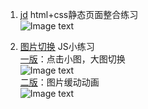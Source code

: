 1. [jd](https://github.com/liuruiqi1993/project-test/blob/master/jd) html+css静态页面整合练习  
![Image text](https://github.com/liuruiqi1993/project-test/blob/master/jd/images/jd1st.png)

2. [图片切换](https://github.com/liuruiqi1993/project-test/blob/master/switch-figures) JS小练习  
[一版](https://github.com/liuruiqi1993/project-test/blob/master/switch-figures/1st)：点击小图，大图切换  
![Image text](https://github.com/liuruiqi1993/project-test/blob/master/switch-figures/1st/images/switch1st.gif)  
[二版](https://github.com/liuruiqi1993/project-test/blob/master/switch-figures/2nd)：图片缓动动画  
![Image text](https://github.com/liuruiqi1993/project-test/blob/master/switch-figures/2nd/images/switch2nd.gif)
